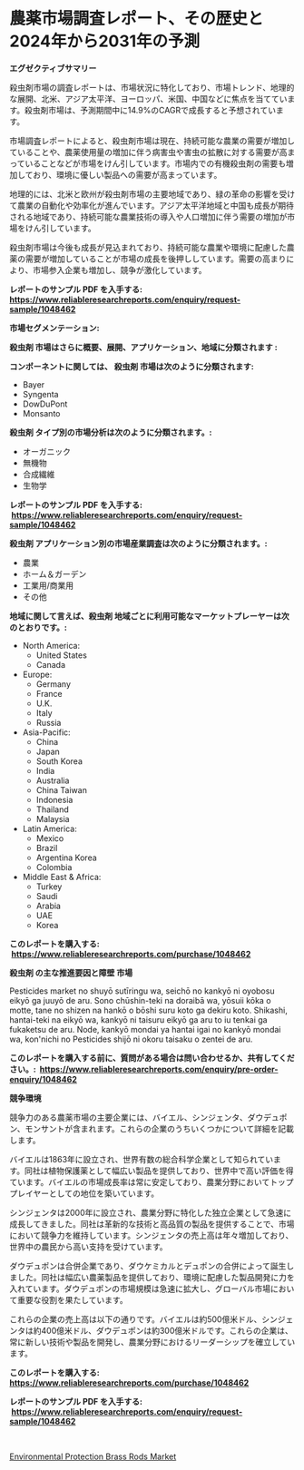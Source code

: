 <p><h1>農薬市場調査レポート、その歴史と2024年から2031年の予測</h1></p><p><strong>エグゼクティブサマリー</strong></p>
<p><p>殺虫剤市場の調査レポートは、市場状況に特化しており、市場トレンド、地理的な展開、北米、アジア太平洋、ヨーロッパ、米国、中国などに焦点を当てています。殺虫剤市場は、予測期間中に14.9%のCAGRで成長すると予想されています。</p><p>市場調査レポートによると、殺虫剤市場は現在、持続可能な農業の需要が増加していることや、農薬使用量の増加に伴う病害虫や害虫の拡散に対する需要が高まっていることなどが市場をけん引しています。市場内での有機殺虫剤の需要も増加しており、環境に優しい製品への需要が高まっています。</p><p>地理的には、北米と欧州が殺虫剤市場の主要地域であり、緑の革命の影響を受けて農業の自動化や効率化が進んでいます。アジア太平洋地域と中国も成長が期待される地域であり、持続可能な農業技術の導入や人口増加に伴う需要の増加が市場をけん引しています。</p><p>殺虫剤市場は今後も成長が見込まれており、持続可能な農業や環境に配慮した農薬の需要が増加していることが市場の成長を後押ししています。需要の高まりにより、市場参入企業も増加し、競争が激化しています。</p></p>
<p><strong>レポートのサンプル PDF を入手する: <a href="https://www.reliableresearchreports.com/enquiry/request-sample/1048462">https://www.reliableresearchreports.com/enquiry/request-sample/1048462</a></strong></p>
<p><strong>市場セグメンテーション:</strong></p>
<p><strong> 殺虫剤 市場はさらに概要、展開、アプリケーション、地域に分類されます :</strong></p>
<p><strong>コンポーネントに関しては、 殺虫剤 市場は次のように分類されます: &nbsp;</strong></p>
<p><ul><li>Bayer</li><li>Syngenta</li><li>DowDuPont</li><li>Monsanto</li></ul></p>
<p><strong> 殺虫剤 タイプ別の市場分析は次のように分類されます。:</strong></p>
<p><ul><li>オーガニック</li><li>無機物</li><li>合成繊維</li><li>生物学</li></ul></p>
<p><strong>レポートのサンプル PDF を入手する: &nbsp;<a href="https://www.reliableresearchreports.com/enquiry/request-sample/1048462">https://www.reliableresearchreports.com/enquiry/request-sample/1048462</a></strong></p>
<p><strong> 殺虫剤 アプリケーション別の市場産業調査は次のように分類されます。:</strong></p>
<p><ul><li>農業</li><li>ホーム＆ガーデン</li><li>工業用/商業用</li><li>その他</li></ul></p>
<p><strong>地域に関して言えば、殺虫剤 地域ごとに利用可能なマーケットプレーヤーは次のとおりです。:</strong></p>
<p><ul>
    <li>
        North America:
        <ul>
            <li>United States</li>
            <li>Canada</li>
        </ul>
    </li>
    <li>
        Europe:
        <ul>
            <li>Germany</li>
            <li>France</li>
            <li>U.K.</li>
            <li>Italy</li>
            <li>Russia</li>
        </ul>
    </li>
    <li>
        Asia-Pacific:
        <ul>
            <li>China</li>
            <li>Japan</li>
            <li>South Korea</li>
            <li>India</li>
            <li>Australia</li>
            <li>China Taiwan</li>
            <li>Indonesia</li>
            <li>Thailand</li>
            <li>Malaysia</li>
        </ul>
    </li>
    <li>
        Latin America:
        <ul>
            <li>Mexico</li>
            <li>Brazil</li>
            <li>Argentina Korea</li>
            <li>Colombia</li>
        </ul>
    </li>
    <li>
        Middle East & Africa:
        <ul>
            <li>Turkey</li>
            <li>Saudi</li>
            <li>Arabia</li>
            <li>UAE</li>
            <li>Korea</li>
        </ul>
    </li>
    </ul></p>
<p><strong>このレポートを購入する: &nbsp;<a href="https://www.reliableresearchreports.com/purchase/1048462">https://www.reliableresearchreports.com/purchase/1048462</a></strong></p>
<p><strong>殺虫剤 の主な推進要因と障壁 市場</strong></p>
<p><p>Pesticides market no shuyō sutīringu wa, seichō no kankyō ni oyobosu eikyō ga juuyō de aru. Sono chūshin-teki na doraibā wa, yōsuii kōka o motte, tane no shizen na hankō o bōshi suru koto ga dekiru koto. Shikashi, hantai-teki na eikyō wa, kankyō ni taisuru eikyō ga aru to iu tenkai ga fukaketsu de aru. Node, kankyō mondai ya hantai igai no kankyō mondai wa, kon'nichi no Pesticides shijō ni okoru taisaku o zentei de aru.</p></p>
<p><strong>このレポートを購入する前に、質問がある場合は問い合わせるか、共有してください。:&nbsp; <a href="https://www.reliableresearchreports.com/enquiry/pre-order-enquiry/1048462">https://www.reliableresearchreports.com/enquiry/pre-order-enquiry/1048462</a></strong></p>
<p><strong>競争環境</strong></p>
<p><p>競争力のある農薬市場の主要企業には、バイエル、シンジェンタ、ダウデュポン、モンサントが含まれます。これらの企業のうちいくつかについて詳細を記載します。</p><p>バイエルは1863年に設立され、世界有数の総合科学企業として知られています。同社は植物保護薬として幅広い製品を提供しており、世界中で高い評価を得ています。バイエルの市場成長率は常に安定しており、農業分野においてトッププレイヤーとしての地位を築いています。</p><p>シンジェンタは2000年に設立され、農業分野に特化した独立企業として急速に成長してきました。同社は革新的な技術と高品質の製品を提供することで、市場において競争力を維持しています。シンジェンタの売上高は年々増加しており、世界中の農民から高い支持を受けています。</p><p>ダウデュポンは合併企業であり、ダウケミカルとデュポンの合併によって誕生しました。同社は幅広い農薬製品を提供しており、環境に配慮した製品開発に力を入れています。ダウデュポンの市場規模は急速に拡大し、グローバル市場において重要な役割を果たしています。</p><p>これらの企業の売上高は以下の通りです。バイエルは約500億米ドル、シンジェンタは約400億米ドル、ダウデュポンは約300億米ドルです。これらの企業は、常に新しい技術や製品を開発し、農業分野におけるリーダーシップを確立しています。</p></p>
<p><strong>このレポートを購入する: &nbsp; <a href="https://www.reliableresearchreports.com/purchase/1048462">https://www.reliableresearchreports.com/purchase/1048462</a></strong></p>
<p><strong>レポートのサンプル PDF を入手する: &nbsp;<a href="https://www.reliableresearchreports.com/enquiry/request-sample/1048462">https://www.reliableresearchreports.com/enquiry/request-sample/1048462</a></strong><strong></strong></p>
<p>&nbsp;</p>
<p><p><a href="https://metal-farmhouse-e95.notion.site/Environmental-Protection-Brass-Rods-Market-Growth-Market-Trends-COVID-19-Impact-and-Forecasts-for-efc209fcea2341ce947cecb1a55282a6">Environmental Protection Brass Rods Market</a></p></p>